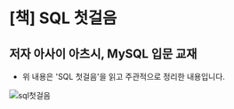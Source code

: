 # [책] SQL 첫걸음 
## 저자 아사이 아츠시, MySQL 입문 교재 

* 위 내용은 'SQL 첫걸음'을 읽고 주관적으로 정리한 내용입니다.

![sql첫걸음](https://user-images.githubusercontent.com/38216027/61358023-63980e80-a8b4-11e9-994d-82991fe116dc.jpg)

